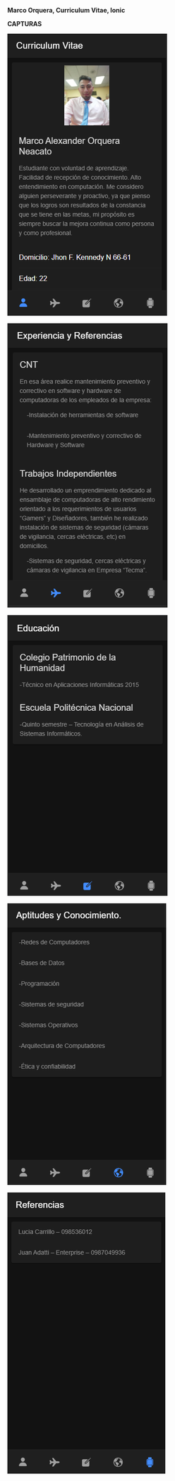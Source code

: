 **Marco Orquera, Curriculum Vitae, Ionic**


**CAPTURAS**


![captura1](https://github.com/foxexmen/appIonic/blob/master/capturas/1.PNG)


![captura2](https://github.com/foxexmen/appIonic/blob/master/capturas/2.PNG)


![captura3](https://github.com/foxexmen/appIonic/blob/master/capturas/3.PNG)


![captura4](https://github.com/foxexmen/appIonic/blob/master/capturas/4.PNG)


![captura5](https://github.com/foxexmen/appIonic/blob/master/capturas/5.PNG)